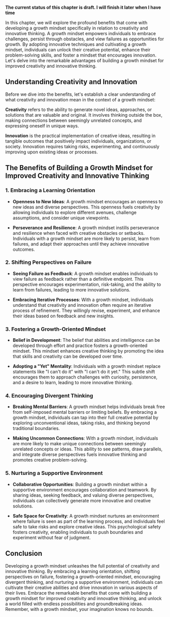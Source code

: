 **The current status of this chapter is draft. I will finish it later when I have time**

In this chapter, we will explore the profound benefits that come with developing a growth mindset specifically in relation to creativity and innovative thinking. A growth mindset empowers individuals to embrace challenges, persist through obstacles, and view failures as opportunities for growth. By adopting innovative techniques and cultivating a growth mindset, individuals can unlock their creative potential, enhance their problem-solving skills, and foster a mindset that encourages innovation. Let's delve into the remarkable advantages of building a growth mindset for improved creativity and innovative thinking.

**Understanding Creativity and Innovation**
-------------------------------------------

Before we dive into the benefits, let's establish a clear understanding of what creativity and innovation mean in the context of a growth mindset:

**Creativity** refers to the ability to generate novel ideas, approaches, or solutions that are valuable and original. It involves thinking outside the box, making connections between seemingly unrelated concepts, and expressing oneself in unique ways.

**Innovation** is the practical implementation of creative ideas, resulting in tangible outcomes that positively impact individuals, organizations, or society. Innovation requires taking risks, experimenting, and continuously improving upon existing ideas or processes.

**The Benefits of Building a Growth Mindset for Improved Creativity and Innovative Thinking**
---------------------------------------------------------------------------------------------

### **1. Embracing a Learning Orientation**

* **Openness to New Ideas**: A growth mindset encourages an openness to new ideas and diverse perspectives. This openness fuels creativity by allowing individuals to explore different avenues, challenge assumptions, and consider unique viewpoints.

* **Perseverance and Resilience**: A growth mindset instills perseverance and resilience when faced with creative obstacles or setbacks. Individuals with a growth mindset are more likely to persist, learn from failures, and adapt their approaches until they achieve innovative outcomes.

### **2. Shifting Perspectives on Failure**

* **Seeing Failure as Feedback**: A growth mindset enables individuals to view failure as feedback rather than a definitive endpoint. This perspective encourages experimentation, risk-taking, and the ability to learn from failures, leading to more innovative solutions.

* **Embracing Iterative Processes**: With a growth mindset, individuals understand that creativity and innovation often require an iterative process of refinement. They willingly revise, experiment, and enhance their ideas based on feedback and new insights.

### **3. Fostering a Growth-Oriented Mindset**

* **Belief in Development**: The belief that abilities and intelligence can be developed through effort and practice fosters a growth-oriented mindset. This mindset enhances creative thinking by promoting the idea that skills and creativity can be developed over time.

* **Adopting a "Yet" Mentality**: Individuals with a growth mindset replace statements like "I can't do it" with "I can't do it yet." This subtle shift encourages them to approach challenges with curiosity, persistence, and a desire to learn, leading to more innovative thinking.

### **4. Encouraging Divergent Thinking**

* **Breaking Mental Barriers**: A growth mindset helps individuals break free from self-imposed mental barriers or limiting beliefs. By embracing a growth mindset, individuals can tap into their full creative potential by exploring unconventional ideas, taking risks, and thinking beyond traditional boundaries.

* **Making Uncommon Connections**: With a growth mindset, individuals are more likely to make unique connections between seemingly unrelated concepts or ideas. This ability to see patterns, draw parallels, and integrate diverse perspectives fuels innovative thinking and promotes creative problem-solving.

### **5. Nurturing a Supportive Environment**

* **Collaborative Opportunities**: Building a growth mindset within a supportive environment encourages collaboration and teamwork. By sharing ideas, seeking feedback, and valuing diverse perspectives, individuals can collectively generate more innovative and creative solutions.

* **Safe Space for Creativity**: A growth mindset nurtures an environment where failure is seen as part of the learning process, and individuals feel safe to take risks and explore creative ideas. This psychological safety fosters creativity, enabling individuals to push boundaries and experiment without fear of judgment.

**Conclusion**
--------------

Developing a growth mindset unleashes the full potential of creativity and innovative thinking. By embracing a learning orientation, shifting perspectives on failure, fostering a growth-oriented mindset, encouraging divergent thinking, and nurturing a supportive environment, individuals can cultivate their creative abilities and drive innovation in various aspects of their lives. Embrace the remarkable benefits that come with building a growth mindset for improved creativity and innovative thinking, and unlock a world filled with endless possibilities and groundbreaking ideas. Remember, with a growth mindset, your imagination knows no bounds.
